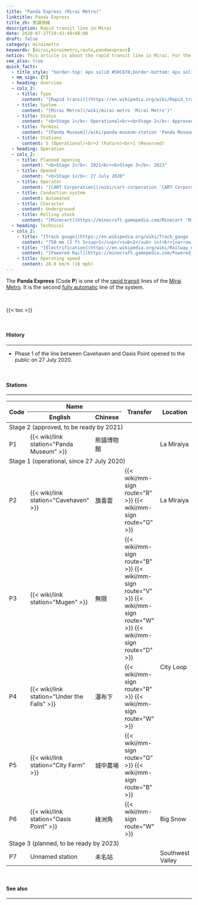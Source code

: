 ```yaml
---
title: "Panda Express (Mirai Metro)"
linktitle: Panda Express
title_zh: 熊貓快綫
description: Rapid transit line in Mirai
date: 2020-07-27T19:43:49+08:00
draft: false
category: miraimetro
keywords: [mirai,miraimetro,route,pandaexpress]
notice: This article is about the rapid transit line in Mirai. For the American fast food restaurant chain, see [Panda Express](https://en.wikipedia.org/wiki/Panda_Express 'Panda Express').
see_also: true
quick_facts:
  - title_style: "border-top: 4px solid #50C878;border-bottom: 4px solid #50C878;padding:2px 0;"
  - mm_sign: [P]
  - heading: Overview
  - cols_2:
    - title: Type
      content: "[Rapid transit](https://en.wikipedia.org/wiki/Rapid_transit 'Rapid transit')"
    - title: System
      content: "[Mirai Metro](/wiki/mirai-metro 'Mirai Metro')"
    - title: Status
      content: "<b>Stage 1</b>: Operational<br><b>Stage 2</b>: Approved<br><b>Stage 3</b>: Planned"
    - title: Termini
      content: "[Panda Museum](/wiki/panda-museum-station 'Panda Museum station')<br>[Oasis Point](/wiki/oasis-point-station 'Oasis Point station')"
    - title: Stations
      content: 5 (Operational)<br>2 (Future)<br>1 (Reserved)
  - heading: Operation
  - cols_2:
    - title: Planned opening
      content: "<b>Stage 2</b>: 2021<br><b>Stage 3</b>: 2023"
    - title: Opened
      content: "<b>Stage 1</b>: 27 July 2020"
    - title: Operator
      content: "[CART Corporation](/wiki/cart-corporation 'CART Corporation')"
    - title: Conduction system
      content: Automated
    - title: Character
      content: Underground
    - title: Rolling stock
      content: "[Minecart](https://minecraft.gamepedia.com/Minecart 'Minecart')<br>(Lime [Concrete](https://minecraft.gamepedia.com/Concrete 'Concrete'))"
  - heading: Technical
  - cols_2:
    - title: "[Track gauge](https://en.wikipedia.org/wiki/Track_gauge 'Track gauge')"
      content: "750 mm (2 ft ​5<sup>1</sup>/<sub>2</sub> in)<br>[narrow gauge](https://en.wikipedia.org/wiki/Narrow-gauge_railway 'Narrow-gauge railway')"
    - title: "[Electrification](https://en.wikipedia.org/wiki/Railway_electrification_system 'Railway electrification system')"
      content: "[Powered Rail](https://minecraft.gamepedia.com/Powered_Rail 'Powered Rail')"
    - title: Operating speed
      content: 28.8 km/h (18 mph)
---
```


The **Panda Express** (Code **P**) is one of the [rapid transit](https://en.wikipedia.org/wiki/Rapid_transit "Rapid transit") lines of the [Mirai Metro](/wiki/mirai-metro "Mirai Metro"). It is the second [fully automatic](https://en.wikipedia.org/wiki/Automatic_train_operation "Automatic train operation") line of the system.

<br>

{{< toc >}}

<br>

#### History

---

- Phase 1 of the line between Cavehaven and Oasis Point opened to the public on 27 July 2020.

<br>

#### Stations

---

<div class="table-responsive">
  <table class="table table-sm table-bordered table-700 text-center">
    <thead class="pandaexpress">
      <tr>
        <th rowspan="2">Code</th>
        <th colspan="2" class="border-bottom-0">Name</th>
        <th rowspan="2">Transfer</th>
        <th rowspan="2">Location</th>
      </tr>
      <tr>
        <th>English</th>
        <th>Chinese</th>
      </tr>
    </thead>
    <tbody>
      <tr>
        <td colspan="5" class="alert-secondary font-weight-bold">
          Stage 2 <span class="small font-italic font-weight-bold">(approved, to be ready by 2021)</span>
        </td>
      </tr>
      <tr>
        <td>
          <span class="station-code station-code-sm station-code-pe rounded-circle">P1</span>
        </td>
        <td>{{< wiki/link station="Panda Museum" >}}</td>
        <td>熊貓博物館</td>
        <td></td>
        <td>La Miraiya</td>
      </tr>
      <tr>
        <td colspan="5" class="alert-info font-weight-bold">
          Stage 1 <span class="small font-italic font-weight-bold">(operational, since 27 July 2020)</span>
        </td>
      </tr>
      <tr>
        <td>
          <span class="station-code station-code-sm station-code-pe rounded-circle">P2</span>
        </td>
        <td>{{< wiki/link station="Cavehaven" >}}</td>
        <td>旗喜雲</td>
        <td>
          {{< wiki/mm-sign route="R" >}}
          {{< wiki/mm-sign route="G" >}}
        </td>
        <td>La Miraiya</td>
      </tr>
      <tr>
        <td>
          <span class="station-code station-code-sm station-code-pe rounded-circle">P3</span>
        </td>
        <td>{{< wiki/link station="Mugen" >}}</td>
        <td>無限</td>
        <td>
          {{< wiki/mm-sign route="B" >}}
          {{< wiki/mm-sign route="V" >}}
          {{< wiki/mm-sign route="W" >}}
          {{< wiki/mm-sign route="D" >}}
        </td>
        <td rowspan="3">City Loop</td>
      </tr>
      <tr>
        <td>
          <span class="station-code station-code-sm station-code-pe rounded-circle">P4</span>
        </td>
        <td>{{< wiki/link station="Under the Falls" >}}</td>
        <td>瀑布下</td>
        <td>
          {{< wiki/mm-sign route="R" >}}
          {{< wiki/mm-sign route="W" >}}
        </td>
      </tr>
      <tr>
        <td>
          <span class="station-code station-code-sm station-code-pe rounded-circle">P5</span>
        </td>
        <td>{{< wiki/link station="City Farm" >}}</td>
        <td>城中農場</td>
        <td>
          {{< wiki/mm-sign route="G" >}}
          {{< wiki/mm-sign route="B" >}}
        </td>
      </tr>
      <tr>
        <td>
          <span class="station-code station-code-sm station-code-pe rounded-circle">P6</span>
        </td>
        <td>{{< wiki/link station="Oasis Point" >}}</td>
        <td>綠洲角</td>
        <td>
          {{< wiki/mm-sign route="W" >}}
        </td>
        <td>Big Snow</td>
      </tr>
      <tr>
        <td colspan="5" class="alert-secondary font-weight-bold">
          Stage 3 <span class="small font-italic font-weight-bold">(planned, to be ready by 2023)</span>
        </td>
      </tr>
      <tr>
        <td>
          <span class="station-code station-code-sm station-code-pe rounded-circle">P7</span>
        </td>
        <td class="font-italic">Unnamed station</td>
        <td class="font-italic">未名站</td>
        <td></td>
        <td>Southwest Valley</td>
      </tr>
    </tbody>
  </table>
</div>

<br>

#### See also

---